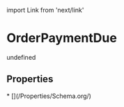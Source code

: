 import Link from 'next/link'
# OrderPaymentDue

undefined

## Properties

<Grid>
* [](/Properties/Schema.org/)

</Grid>

